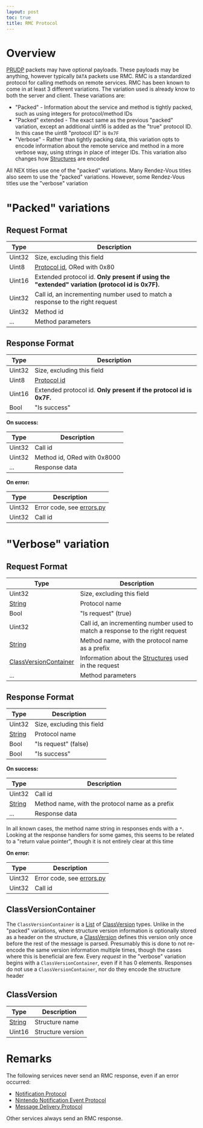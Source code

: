 ```yaml
---
layout: post
toc: true
title: RMC Protocol
---
```


# Overview

[PRUDP](/docs/prudp) packets may have optional payloads. These payloads may be anything, however typically `DATA` packets use RMC. RMC is a standardized protocol for calling methods on remote services. RMC has been known to come in at least 3 different variations. The variation used is already know to both the server and client. These variations are:

- "Packed" - Information about the service and method is tightly packed, such as using integers for protocol/method IDs
- "Packed" extended - The exact same as the previous "packed" variation, except an additional uint16 is added as the "true" protocol ID. In this case the uint8 "protocol ID" is `0x7F`
- "Verbose" - Rather than tightly packing data, this variation opts to encode information about the remote service and method in a more verbose way, using strings in place of integer IDs. This variation also changes how [Structures](/docs/nex/types#structure) are encoded

All NEX titles use one of the "packed" variations. Many Rendez-Vous titles also seem to use the "packed" variations. However, some Rendez-Vous titles use the "verbose" variation

# "Packed" variations

## Request Format

| Type   | Description                                                                                     |
|--------|-------------------------------------------------------------------------------------------------|
| Uint32 | Size, excluding this field                                                                      |
| Uint8  | [Protocol id](/docs/nex/protocols), ORed with 0x80                                              |
| Uint16 | Extended protocol id. **Only present if using the "extended" variation (protocol id is 0x7F).** |
| Uint32 | Call id, an incrementing number used to match a response to the right request                   |
| Uint32 | Method id                                                                                       |
| ...    | Method parameters                                                                               |

## Response Format

| Type   | Description                                                        |
|--------|--------------------------------------------------------------------|
| Uint32 | Size, excluding this field                                         |
| Uint8  | [Protocol id](/docs/nex/protocols)                                 |
| Uint16 | Extended protocol id. **Only present if the protocol id is 0x7F.** |
| Bool  | "Is success"                                                  |

**On success:**

| Type   | Description                 |
|--------|-----------------------------|
| Uint32 | Call id                     |
| Uint32 | Method id, ORed with 0x8000 |
| ...    | Response data               |

**On error:**

| Type   | Description                                                                                               |
|--------|-----------------------------------------------------------------------------------------------------------|
| Uint32 | Error code, see [errors.py](https://github.com/Kinnay/NintendoClients/blob/master/nintendo/nex/errors.py) |
| Uint32 | Call id                                                                                                   |

# "Verbose" variation

## Request Format

| Type                                            | Description                                                                       |
|-------------------------------------------------|-----------------------------------------------------------------------------------|
| Uint32                                          | Size, excluding this field                                                        |
| [String](/docs/nex/types#string)                | Protocol name                                                                     |
| Bool                                            | "Is request" (true)                                                               |
| Uint32                                          | Call id, an incrementing number used to match a response to the right request     |
| [String](/docs/nex/types#string)                | Method name, with the protocol name as a prefix                                   |
| [ClassVersionContainer](#classversioncontainer) | Information about the [Structures](/docs/nex/types#structure) used in the request |
| ...                                             | Method parameters                                                                 |

## Response Format

| Type                             | Description                |
|----------------------------------|----------------------------|
| Uint32                           | Size, excluding this field |
| [String](/docs/nex/types#string) | Protocol name              |
| Bool                             | "Is request" (false)       |
| Bool                             | "Is success"               |

**On success:**

| Type                             | Description                                     |
|----------------------------------|-------------------------------------------------|
| Uint32                           | Call id                                         |
| [String](/docs/nex/types#string) | Method name, with the protocol name as a prefix |
| ...                              | Response data                                   |

In all known cases, the method name string in responses ends with a `*`. Looking at the response handlers for some games, this seems to be related to a "return value pointer", though it is not entirely clear at this time

**On error:**

| Type   | Description                                                                                               |
|--------|-----------------------------------------------------------------------------------------------------------|
| Uint32 | Error code, see [errors.py](https://github.com/Kinnay/NintendoClients/blob/master/nintendo/nex/errors.py) |
| Uint32 | Call id                                                                                                   |

## ClassVersionContainer

The `ClassVersionContainer` is a [List](/docs/nex/types#list) of [ClassVersion](#classversion) types. Unlike in the "packed" variations, where structure version information is optionally stored as a header on the structure, a [ClassVersion](#classversion) defines this version only once before the rest of the message is parsed. Presumably this is done to not re-encode the same version information multiple times, though the cases where this is beneficial are few. Every *request* in the "verbose" variation begins with a `ClassVersionContainer`, even if it has 0 elements. Responses do not use a `ClassVersionContainer`, nor do they encode the structure header

## ClassVersion

| Type                             | Description       |
|----------------------------------|-------------------|
| [String](/docs/nex/types#string) | Structure name    |
| Uint16                           | Structure version |

# Remarks
The following services never send an RMC response, even if an error occurred:

* [Notification Protocol](/docs/nex/protocols/notifications)
* [Nintendo Notification Event Protocol](/docs/nex/protocols/nintendo-notifications)
* [Message Delivery Protocol](/docs/nex/protocols/message-delivery)

Other services always send an RMC response.
